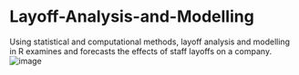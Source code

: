 # Layoff-Analysis-and-Modelling
Using statistical and computational methods, layoff analysis and modelling in R examines and forecasts the effects of staff layoffs on a company.
![image](https://github.com/girishbs06/Layoff-Analysis-and-Modelling/assets/154301504/3235fd7c-079a-4986-a32b-c3ec2aa561af)

